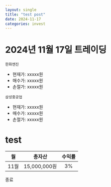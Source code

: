 ```yaml
---
layout: single
title: "test post"
date: 2024-11-17
categories: invest
---
```

# 2024년 11월 17일 트레이딩  
`한화엔진` 
- 현재가: xxxxx원
- 매수가: xxxxx원
- 손절가: xxxxx원

`삼성중공업`  
- 현재가: xxxxx원
- 매수가: xxxxx원
- 손절가: xxxxx원
# test 
|월|총자산|수익률|
|:-:|:-------:|:---:
|11월|15,000,000원|3%|

  
종료
